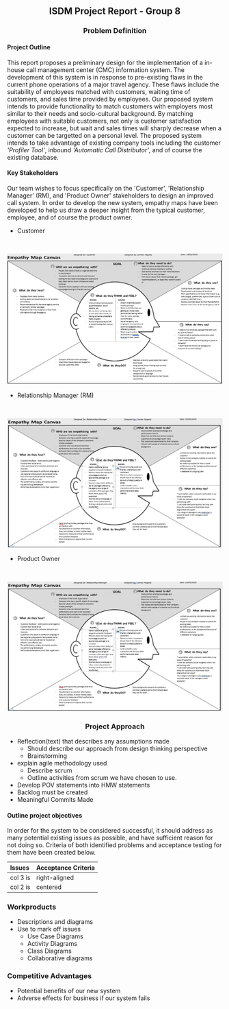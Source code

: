 ## <div align='center'>ISDM Project Report - Group 8 </div>


### <div align='center'>Problem Definition</div>
#### Project Outline
This report proposes a preliminary design for the implementation of a in-house call management center (CMC) information system. The development of this system is in response to pre-existing flaws in the current phone operations of a major travel agency. These flaws include the suitability of employees matched with customers, waiting time of customers, and sales time provided by employees. Our proposed system intends to provide functionality to match customers with employers most similar to their needs and socio-cultural background. By matching employees with suitable customers, not only is customer satisfaction expected to increase, but wait and sales times will sharply decrease when a customer can be targetted on a personal level. The proposed system intends to take advantage of existing company tools including the customer *'Profiler Tool'*, inbound *'Automatic Call Distributor'*, and of course the existing database.

#### Key Stakeholders
Our team wishes to focus specifically on the 'Customer', 'Relationship Manager' (RM), and 'Product Owner' stakeholders to design an improved call system. In order to develop the new system, empathy maps have been developed to help us draw a deeper insight from the typical customer, employee, and of course the product owner. 
- Customer  
<img style="float: center;">

![](https://github.com/Cormac-H/ISDM-Assignment1/blob/master/Customer%20Empathy%20Map.PNG?raw=true "Customer Empathy Map")
</img>
- Relationship Manager (RM)
<img style="float: center;">

![](https://github.com/Cormac-H/ISDM-Assignment1/blob/master/RM%20Empathy%20Map.PNG?raw=true "Relationship Manager Empathy Map")
</img>
- Product Owner
<img style="float: center;">

![](https://github.com/Cormac-H/ISDM-Assignment1/blob/master/RM%20Empathy%20Map.PNG?raw=true "Relationship Manager Empathy Map")
</img>

### <div align='center'> Project Approach </div>

- Reflection(text) that describes any assumptions made
    + Should describe our approach from design thinking perspective
    + Brainstorming
- explain agile methodology used
    + Describe scrum
    + Outline activities from scrum we have chosen to use.
- Develop POV statements into HMW statements
- Backlog must be created
- Meaningful Commits Made



#### Outline project objectives
In order for the system to be considered successful, it should address as many potential existing issues as possible, and have sufficient reason for not doing so. Criteria of both identified problems and acceptance testing for them have been created below.
<center>

| Issues        | Acceptance Criteria |
| :------------ |:-------------------| 
| col 3 is      | right-aligned | 
| col 2 is      | centered      |  
     

</center>

### Workproducts
- Descriptions and diagrams
- Use to mark off issues
    + Use Case Diagrams
    + Activity Diagrams
    + Class Diagrams
    + Collaborative diagrams

### Competitive Advantages

- Potential benefits of our new system
- Adverse effects for business if our system fails
